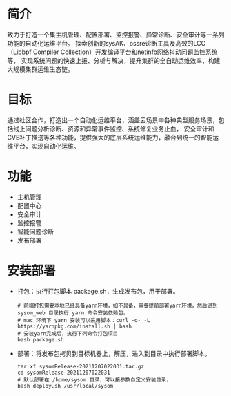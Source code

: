 # 简介
致力于打造一个集主机管理、配置部署、监控报警、异常诊断、安全审计等一系列功能的自动化运维平台。
探索创新的sysAK、ossre诊断工具及高效的LCC（Libbpf Compiler Collection）开发编译平台和netinfo网络抖动问题监控系统等，
实现系统问题的快速上报、分析与解决，提升集群的全自动运维效率，构建大规模集群运维生态链。

# 目标
通过社区合作，打造出一个自动化运维平台，涵盖云场景中各种典型服务场景，包括线上问题分析诊断、资源和异常事件监控、系统修复业务止血，
安全审计和CVE补丁推送等各种功能，提供强大的底层系统运维能力，融合到统一的智能运维平台，实现自动化运维。

# 功能
* 主机管理 
* 配置中心 
* 安全审计
* 监控报警
* 智能问题诊断 
* 发布部署

# 安装部署
* 打包：执行打包脚本 package.sh，生成发布包，用于部署。

	```
    # 前端打包需要本地已经具备yarn环境，如不具备，需要提前部署yarn环境，然后进到 sysom_web 目录执行 yarn 命令安装依赖包。
    # mac 环境下 yarn 安装可以采用脚本：curl -o- -L https://yarnpkg.com/install.sh | bash
    # 安装yarn完成后，执行下列命令打包项目
	bash package.sh
	```
* 部署：将发布包拷贝到目标机器上，解压，进入到目录中执行部署脚本。

	```
 	tar xf sysomRelease-20211207022031.tar.gz
 	cd sysomRelease-20211207022031
 	# 默认部署在 /home/sysom 目录，可以接参数自定义安装目录，
 	bash deploy.sh /usr/local/sysom
	```


